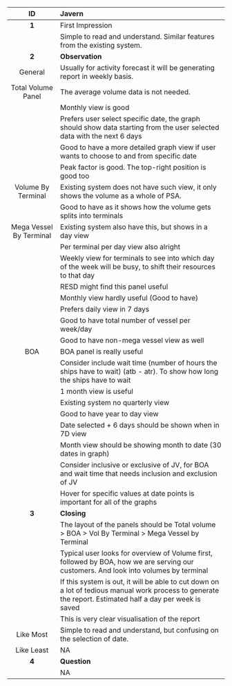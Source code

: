 | ID                      | Javern            |
| :---:                   |:----              |
| **1**                   | First Impression  |
|                       | Simple to read and understand. Similar features from the existing system. |
| **2**                 | **Observation** |
| General               | Usually for activity forecast it will be generating report in weekly basis.|
| Total Volume Panel    | The average volume data is not needed.  |
|                       | Monthly view is good  |
|                       | Prefers user select specific date, the graph should show data starting from the user selected data with the next 6 days  |
|                       | Good to have a more detailed graph view if user wants to choose to and from specific date  |
|                       | Peak factor is good. The top-right position is good too  |
| Volume By Terminal    | Existing system does not have such view, it only shows the volume as a whole of PSA.  |
|                       | Good to have as it shows how the volume gets splits into terminals  |
| Mega Vessel By Terminal  | Existing system also have this, but shows in a day view |
|                          | Per terminal per day view also alright |
|                          | Weekly view for terminals to see into which day of the week will be busy, to shift their resources to that day |
|                          | RESD might find this panel useful |
|                          | Monthly view hardly useful (Good to have) |
|                          | Prefers daily view in 7 days |
|                          | Good to have total number of vessel per week/day |
|                          | Good to have non-mega vessel view as well |
| BOA                      | BOA panel is really useful |
|                          | Consider include wait time (number of hours the ships have to wait) (atb - atr). To show how long the ships have to wait |
|                          | 1 month view is useful |
|                          | Existing system no quarterly view |
|                          | Good to have year to day view |
|                          | Date selected + 6 days should be shown when in 7D view |
|                          | Month view should be showing month to date (30 dates in graph) |
|                          | Consider inclusive or exclusive of JV, for BOA and wait time that needs inclusion and exclusion of JV |
|                          | Hover for specific values at date points is important for all of the graphs |
| **3**                    | **Closing** |
| | The layout of the panels should be Total volume > BOA > Vol By Terminal > Mega Vessel by Terminal |
| | Typical user looks for overview of Volume first, followed by BOA, how we are serving our customers. And look into volumes by terminal |
| | If this system is out, it will be able to cut down on a lot of tedious manual work process to generate the report. Estimated half a day per week is saved |
| | This is very clear visualisation of the report |
| Like Most | Simple to read and understand, but confusing on the selection of date. |
| Like Least | NA
| **4**                    | **Question** |
| | NA |
